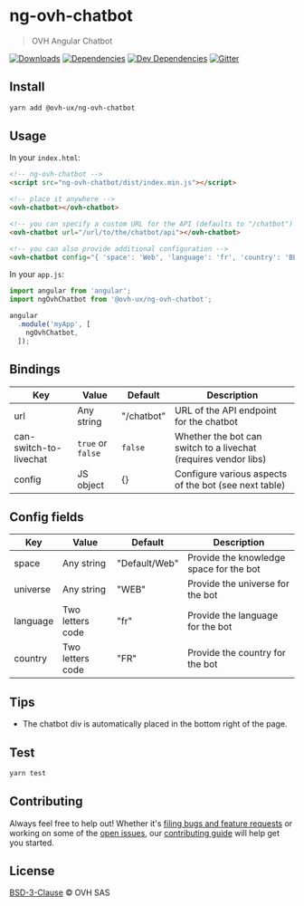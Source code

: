# ng-ovh-chatbot

> OVH Angular Chatbot

[![Downloads](https://badgen.net/npm/dt/@ovh-ux/ng-ovh-chatbot)](https://npmjs.com/package/@ovh-ux/ng-ovh-chatbot) [![Dependencies](https://badgen.net/david/dep/ovh-ux/ng-ovh-chatbot)](https://npmjs.com/package/@ovh-ux/ng-ovh-chatbot?activeTab=dependencies) [![Dev Dependencies](https://badgen.net/david/dev/ovh-ux/ng-ovh-chatbot)](https://npmjs.com/package/@ovh-ux/ng-ovh-chatbot?activeTab=dependencies) [![Gitter](https://badgen.net/badge/gitter/ovh-ux/blue?icon=gitter)](https://gitter.im/ovh/ux)

## Install

```sh
yarn add @ovh-ux/ng-ovh-chatbot
```
## Usage

In your `index.html`:

```html
<!-- ng-ovh-chatbot -->
<script src="ng-ovh-chatbot/dist/index.min.js"></script>

<!-- place it anywhere -->
<ovh-chatbot></ovh-chatbot>

<!-- you can specify a custom URL for the API (defaults to "/chatbot") -->
<ovh-chatbot url="/url/to/the/chatbot/api"></ovh-chatbot>

<!-- you can also provide additional configuration -->
<ovh-chatbot config="{ 'space': 'Web', 'language': 'fr', 'country': 'BE' }"></ovh-chatbot>
```

In your `app.js`:

```js
import angular from 'angular';
import ngOvhChatbot from '@ovh-ux/ng-ovh-chatbot';

angular
  .module('myApp', [
    ngOvhChatbot,
  ]);
```

## Bindings

| Key                    | Value              | Default       | Description                                                     |
| ---------------------- | ------------------ | ------------- | --------------------------------------------------------------- |
| url                    | Any string         | "/chatbot"    | URL of the API endpoint for the chatbot                         |
| can-switch-to-livechat | `true` or `false`  | `false`       | Whether the bot can switch to a livechat (requires vendor libs) |
| config                 | JS object          | {}            | Configure various aspects of the bot (see next table)           |

## Config fields

| Key        | Value            | Default       | Description                                   |
| ---------- | ---------------- | ------------- | --------------------------------------------- |
| space      | Any string       | "Default/Web" | Provide the knowledge space for the bot       |
| universe   | Any string       | "WEB"         | Provide the universe for the bot              |
| language   | Two letters code | "fr"          | Provide the language for the bot              |
| country    | Two letters code | "FR"          | Provide the country for the bot               |

## Tips

* The chatbot div is automatically placed in the bottom right of the page.

## Test

```sh
yarn test
```

## Contributing

Always feel free to help out! Whether it's [filing bugs and feature requests](https://github.com/ovh-ux/ng-ovh-chatbot/issues/new) or working on some of the [open issues](https://github.com/ovh-ux/ng-ovh-chatbot/issues), our [contributing guide](CONTRIBUTING.md) will help get you started.

## License

[BSD-3-Clause](LICENSE) © OVH SAS
